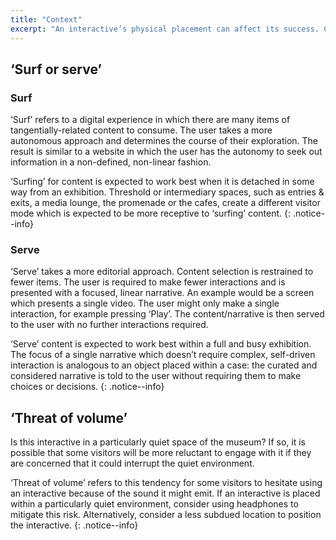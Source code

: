 ```yaml
---
title: "Context"
excerpt: "An interactive’s physical placement can affect its success. Consider how the following might affect the amount of content and how it is delivered."
---
```


## ‘Surf or serve’

### Surf

‘Surf’ refers to a digital experience in which there are many items of tangentially-related content to consume. The user takes a more autonomous approach and determines the course of their exploration. The result is similar to a website in which the user has the autonomy to seek out information in a non-defined, non-linear fashion.

‘Surfing’ for content is expected to work best when it is detached in some way from an exhibition. Threshold or intermediary spaces, such as entries & exits, a media lounge, the promenade or the cafes, create a different visitor mode which is expected to be more receptive to ‘surfing’ content.
{: .notice--info}

### Serve

‘Serve’ takes a more editorial approach. Content selection is restrained to fewer items. The user is required to make fewer interactions and is presented with a focused, linear narrative. An example would be a screen which presents a single video. The user might only make a single interaction, for example pressing ‘Play’. The content/narrative is then served to the user with no further interactions required.

‘Serve’ content is expected to work best within a full and busy exhibition. The focus of a single narrative which doesn’t require complex, self-driven interaction is analogous to an object placed within a case: the curated and considered narrative is told to the user without requiring them to make choices or decisions.
{: .notice--info}

## ‘Threat of volume’

Is this interactive in a particularly quiet space of the museum? If so, it is possible that some visitors will be more reluctant to engage with it if they are concerned that it could interrupt the quiet environment.

‘Threat of volume’ refers to this tendency for some visitors to hesitate using an interactive because of the sound it might emit. If an interactive is placed within a particularly quiet environment, consider using headphones to mitigate this risk. Alternatively, consider a less subdued location to position the interactive.
{: .notice--info}
